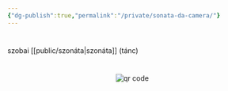```yaml
---
{"dg-publish":true,"permalink":"/private/sonata-da-camera/"}
---
```


#

szobai [[public/szonáta\|szonáta]] (tánc)



#
<p style="text-align: center;"><img src="https://chart.googleapis.com/chart?cht=qr&chl=https://notes.andrasdenes.com/sonata-da-camera&chs=180x180&choe=UTF-8&chld=L|2" alt="qr code"></p>

